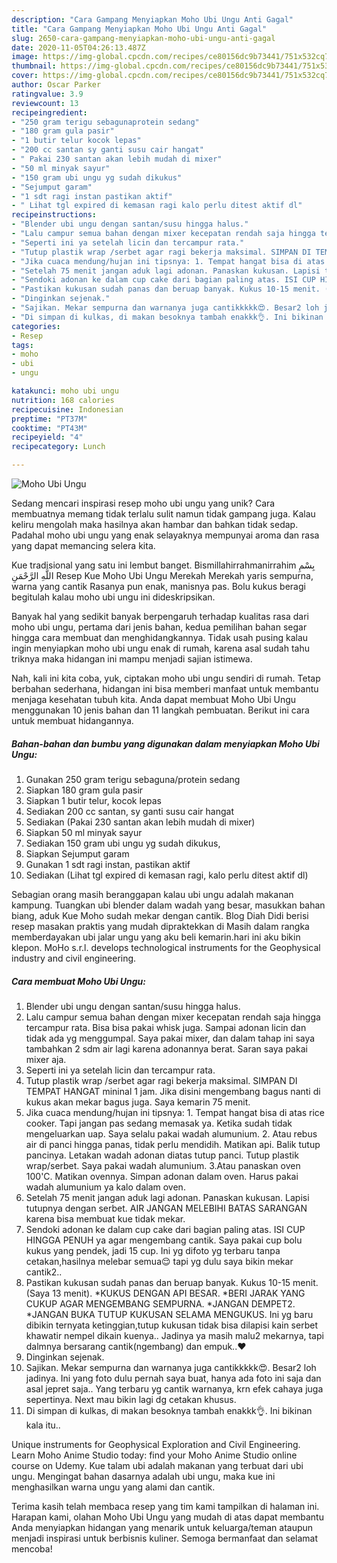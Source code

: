 ```yaml
---
description: "Cara Gampang Menyiapkan Moho Ubi Ungu Anti Gagal"
title: "Cara Gampang Menyiapkan Moho Ubi Ungu Anti Gagal"
slug: 2650-cara-gampang-menyiapkan-moho-ubi-ungu-anti-gagal
date: 2020-11-05T04:26:13.487Z
image: https://img-global.cpcdn.com/recipes/ce80156dc9b73441/751x532cq70/moho-ubi-ungu-foto-resep-utama.jpg
thumbnail: https://img-global.cpcdn.com/recipes/ce80156dc9b73441/751x532cq70/moho-ubi-ungu-foto-resep-utama.jpg
cover: https://img-global.cpcdn.com/recipes/ce80156dc9b73441/751x532cq70/moho-ubi-ungu-foto-resep-utama.jpg
author: Oscar Parker
ratingvalue: 3.9
reviewcount: 13
recipeingredient:
- "250 gram terigu sebagunaprotein sedang"
- "180 gram gula pasir"
- "1 butir telur kocok lepas"
- "200 cc santan sy ganti susu cair hangat"
- " Pakai 230 santan akan lebih mudah di mixer"
- "50 ml minyak sayur"
- "150 gram ubi ungu yg sudah dikukus"
- "Sejumput garam"
- "1 sdt ragi instan pastikan aktif"
- " Lihat tgl expired di kemasan ragi kalo perlu ditest aktif dl"
recipeinstructions:
- "Blender ubi ungu dengan santan/susu hingga halus."
- "Lalu campur semua bahan dengan mixer kecepatan rendah saja hingga tercampur rata. Bisa bisa pakai whisk juga. Sampai adonan licin dan tidak ada yg menggumpal. Saya pakai mixer, dan dalam tahap ini saya tambahkan 2 sdm air lagi karena adonannya berat. Saran saya pakai mixer aja."
- "Seperti ini ya setelah licin dan tercampur rata."
- "Tutup plastik wrap /serbet agar ragi bekerja maksimal. SIMPAN DI TEMPAT HANGAT mininal 1 jam. Jika disini mengembang bagus nanti di kukus akan mekar bagus juga. Saya kemarin 75 menit."
- "Jika cuaca mendung/hujan ini tipsnya: 1. Tempat hangat bisa di atas rice cooker. Tapi jangan pas sedang memasak ya. Ketika sudah tidak mengeluarkan uap. Saya selalu pakai wadah alumunium. 2. Atau rebus air di panci hingga panas, tidak perlu mendidih. Matikan api. Balik tutup pancinya. Letakan wadah adonan diatas tutup panci. Tutup plastik wrap/serbet. Saya pakai wadah alumunium. 3.Atau panaskan oven 100&#39;C. Matikan ovennya. Simpan adonan dalam oven. Harus pakai wadah alumunium ya kalo dalam oven."
- "Setelah 75 menit jangan aduk lagi adonan. Panaskan kukusan. Lapisi tutupnya dengan serbet. AIR JANGAN MELEBIHI BATAS SARANGAN karena bisa membuat kue tidak mekar."
- "Sendoki adonan ke dalam cup cake dari bagian paling atas. ISI CUP HINGGA PENUH ya agar mengembang cantik. Saya pakai cup bolu kukus yang pendek, jadi 15 cup. Ini yg difoto yg terbaru tanpa cetakan,hasilnya melebar semua😌 tapi yg dulu saya bikin mekar cantik2.."
- "Pastikan kukusan sudah panas dan beruap banyak. Kukus 10-15 menit. (Saya 13 menit). *KUKUS DENGAN API BESAR. *BERI JARAK YANG CUKUP AGAR MENGEMBANG SEMPURNA. *JANGAN DEMPET2. *JANGAN BUKA TUTUP KUKUSAN SELAMA MENGUKUS. Ini yg baru dibikin ternyata ketinggian,tutup kukusan tidak bisa dilapisi kain serbet khawatir nempel dikain kuenya.. Jadinya ya masih malu2 mekarnya, tapi dalmnya bersarang cantik(ngembang) dan empuk..❤"
- "Dinginkan sejenak."
- "Sajikan. Mekar sempurna dan warnanya juga cantikkkkk😍. Besar2 loh jadinya. Ini yang foto dulu pernah saya buat, hanya ada foto ini saja dan asal jepret saja.. Yang terbaru yg cantik warnanya, krn efek cahaya juga sepertinya. Next mau bikin lagi dg cetakan khusus."
- "Di simpan di kulkas, di makan besoknya tambah enakkk👌. Ini bikinan kala itu.."
categories:
- Resep
tags:
- moho
- ubi
- ungu

katakunci: moho ubi ungu 
nutrition: 168 calories
recipecuisine: Indonesian
preptime: "PT37M"
cooktime: "PT43M"
recipeyield: "4"
recipecategory: Lunch

---
```



![Moho Ubi Ungu](https://img-global.cpcdn.com/recipes/ce80156dc9b73441/751x532cq70/moho-ubi-ungu-foto-resep-utama.jpg)

Sedang mencari inspirasi resep moho ubi ungu yang unik? Cara membuatnya memang tidak terlalu sulit namun tidak gampang juga. Kalau keliru mengolah maka hasilnya akan hambar dan bahkan tidak sedap. Padahal moho ubi ungu yang enak selayaknya mempunyai aroma dan rasa yang dapat memancing selera kita.

Kue tradisional yang satu ini lembut banget. Bismillahirrahmanirrahim بِسْمِ اللَّهِ الرَّحْمَنِ Resep Kue Moho Ubi Ungu Merekah Merekah yaris sempurna, warna yang cantik Rasanya pun enak, manisnya pas. Bolu kukus beragi begitulah kalau moho ubi ungu ini dideskripsikan.

Banyak hal yang sedikit banyak berpengaruh terhadap kualitas rasa dari moho ubi ungu, pertama dari jenis bahan, kedua pemilihan bahan segar hingga cara membuat dan menghidangkannya. Tidak usah pusing kalau ingin menyiapkan moho ubi ungu enak di rumah, karena asal sudah tahu triknya maka hidangan ini mampu menjadi sajian istimewa.


Nah, kali ini kita coba, yuk, ciptakan moho ubi ungu sendiri di rumah. Tetap berbahan sederhana, hidangan ini bisa memberi manfaat untuk membantu menjaga kesehatan tubuh kita. Anda dapat membuat Moho Ubi Ungu menggunakan 10 jenis bahan dan 11 langkah pembuatan. Berikut ini cara untuk membuat hidangannya.

<!--inarticleads1-->

##### Bahan-bahan dan bumbu yang digunakan dalam menyiapkan Moho Ubi Ungu:

1. Gunakan 250 gram terigu sebaguna/protein sedang
1. Siapkan 180 gram gula pasir
1. Siapkan 1 butir telur, kocok lepas
1. Sediakan 200 cc santan, sy ganti susu cair hangat
1. Sediakan  (Pakai 230 santan akan lebih mudah di mixer)
1. Siapkan 50 ml minyak sayur
1. Sediakan 150 gram ubi ungu yg sudah dikukus,
1. Siapkan Sejumput garam
1. Gunakan 1 sdt ragi instan, pastikan aktif
1. Sediakan  (Lihat tgl expired di kemasan ragi, kalo perlu ditest aktif dl)


Sebagian orang masih beranggapan kalau ubi ungu adalah makanan kampung. Tuangkan ubi blender dalam wadah yang besar, masukkan bahan biang, aduk Kue Moho sudah mekar dengan cantik. Blog Diah Didi berisi resep masakan praktis yang mudah dipraktekkan di Masih dalam rangka memberdayakan ubi jalar ungu yang aku beli kemarin.hari ini aku bikin klepon. MoHo s.r.l. develops technological instruments for the Geophysical industry and civil engineering. 

<!--inarticleads2-->

##### Cara membuat Moho Ubi Ungu:

1. Blender ubi ungu dengan santan/susu hingga halus.
1. Lalu campur semua bahan dengan mixer kecepatan rendah saja hingga tercampur rata. Bisa bisa pakai whisk juga. Sampai adonan licin dan tidak ada yg menggumpal. Saya pakai mixer, dan dalam tahap ini saya tambahkan 2 sdm air lagi karena adonannya berat. Saran saya pakai mixer aja.
1. Seperti ini ya setelah licin dan tercampur rata.
1. Tutup plastik wrap /serbet agar ragi bekerja maksimal. SIMPAN DI TEMPAT HANGAT mininal 1 jam. Jika disini mengembang bagus nanti di kukus akan mekar bagus juga. Saya kemarin 75 menit.
1. Jika cuaca mendung/hujan ini tipsnya: 1. Tempat hangat bisa di atas rice cooker. Tapi jangan pas sedang memasak ya. Ketika sudah tidak mengeluarkan uap. Saya selalu pakai wadah alumunium. 2. Atau rebus air di panci hingga panas, tidak perlu mendidih. Matikan api. Balik tutup pancinya. Letakan wadah adonan diatas tutup panci. Tutup plastik wrap/serbet. Saya pakai wadah alumunium. 3.Atau panaskan oven 100&#39;C. Matikan ovennya. Simpan adonan dalam oven. Harus pakai wadah alumunium ya kalo dalam oven.
1. Setelah 75 menit jangan aduk lagi adonan. Panaskan kukusan. Lapisi tutupnya dengan serbet. AIR JANGAN MELEBIHI BATAS SARANGAN karena bisa membuat kue tidak mekar.
1. Sendoki adonan ke dalam cup cake dari bagian paling atas. ISI CUP HINGGA PENUH ya agar mengembang cantik. Saya pakai cup bolu kukus yang pendek, jadi 15 cup. Ini yg difoto yg terbaru tanpa cetakan,hasilnya melebar semua😌 tapi yg dulu saya bikin mekar cantik2..
1. Pastikan kukusan sudah panas dan beruap banyak. Kukus 10-15 menit. (Saya 13 menit). *KUKUS DENGAN API BESAR. *BERI JARAK YANG CUKUP AGAR MENGEMBANG SEMPURNA. *JANGAN DEMPET2. *JANGAN BUKA TUTUP KUKUSAN SELAMA MENGUKUS. Ini yg baru dibikin ternyata ketinggian,tutup kukusan tidak bisa dilapisi kain serbet khawatir nempel dikain kuenya.. Jadinya ya masih malu2 mekarnya, tapi dalmnya bersarang cantik(ngembang) dan empuk..❤
1. Dinginkan sejenak.
1. Sajikan. Mekar sempurna dan warnanya juga cantikkkkk😍. Besar2 loh jadinya. Ini yang foto dulu pernah saya buat, hanya ada foto ini saja dan asal jepret saja.. Yang terbaru yg cantik warnanya, krn efek cahaya juga sepertinya. Next mau bikin lagi dg cetakan khusus.
1. Di simpan di kulkas, di makan besoknya tambah enakkk👌. Ini bikinan kala itu..


Unique instruments for Geophysical Exploration and Civil Engineering. Learn Moho Anime Studio today: find your Moho Anime Studio online course on Udemy. Kue talam ubi adalah makanan yang terbuat dari ubi ungu. Mengingat bahan dasarnya adalah ubi ungu, maka kue ini menghasilkan warna ungu yang alami dan cantik. 

Terima kasih telah membaca resep yang tim kami tampilkan di halaman ini. Harapan kami, olahan Moho Ubi Ungu yang mudah di atas dapat membantu Anda menyiapkan hidangan yang menarik untuk keluarga/teman ataupun menjadi inspirasi untuk berbisnis kuliner. Semoga bermanfaat dan selamat mencoba!
